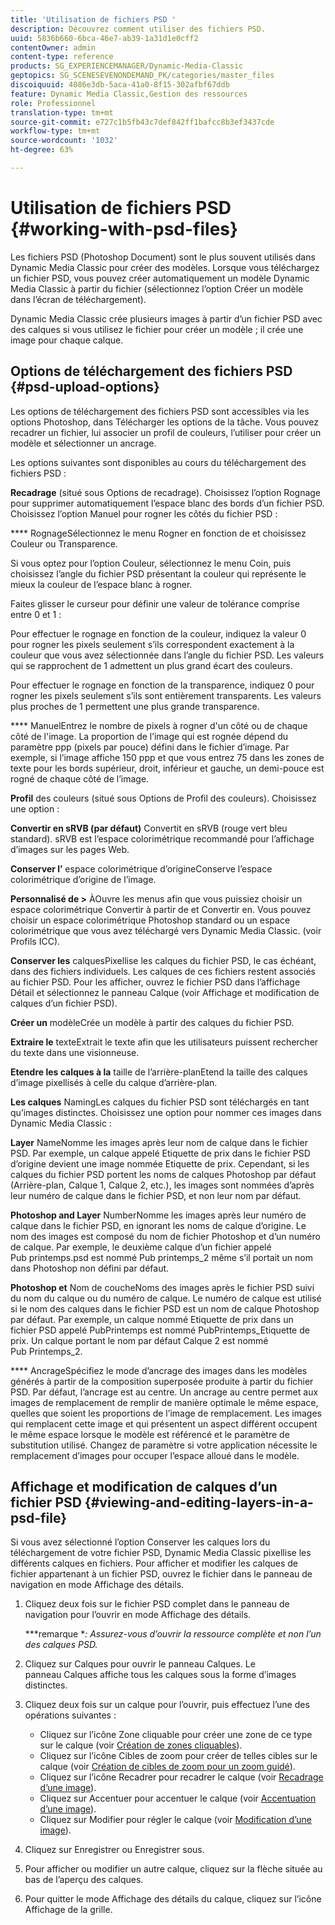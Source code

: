 ```yaml
---
title: 'Utilisation de fichiers PSD '
description: Découvrez comment utiliser des fichiers PSD.
uuid: 5836b660-6bca-46e7-ab39-1a31d1e0cff2
contentOwner: admin
content-type: reference
products: SG_EXPERIENCEMANAGER/Dynamic-Media-Classic
geptopics: SG_SCENESEVENONDEMAND_PK/categories/master_files
discoiquuid: 4086e3db-5aca-41a0-8f15-302afbf67ddb
feature: Dynamic Media Classic,Gestion des ressources
role: Professionnel
translation-type: tm+mt
source-git-commit: e727c1b5fb43c7def842ff1bafcc8b3ef3437cde
workflow-type: tm+mt
source-wordcount: '1032'
ht-degree: 63%

---
```



# Utilisation de fichiers PSD {#working-with-psd-files}

Les fichiers PSD (Photoshop Document) sont le plus souvent utilisés dans Dynamic Media Classic pour créer des modèles. Lorsque vous téléchargez un fichier PSD, vous pouvez créer automatiquement un modèle Dynamic Media Classic à partir du fichier (sélectionnez l’option Créer un modèle dans l’écran de téléchargement).

Dynamic Media Classic crée plusieurs images à partir d’un fichier PSD avec des calques si vous utilisez le fichier pour créer un modèle ; il crée une image pour chaque calque.

## Options de téléchargement des fichiers PSD {#psd-upload-options}

Les options de téléchargement des fichiers PSD sont accessibles via les options Photoshop, dans Télécharger les options de la tâche. Vous pouvez recadrer un fichier, lui associer un profil de couleurs, l’utiliser pour créer un modèle et sélectionner un ancrage.

Les options suivantes sont disponibles au cours du téléchargement des fichiers PSD :

**Recadrage**  (situé sous Options de recadrage). Choisissez l’option Rognage pour supprimer automatiquement l’espace blanc des bords d’un fichier PSD. Choisissez l’option Manuel pour rogner les côtés du fichier PSD :

**** RognageSélectionnez le menu Rogner en fonction de et choisissez Couleur ou Transparence.

Si vous optez pour l’option Couleur, sélectionnez le menu Coin, puis choisissez l’angle du fichier PSD présentant la couleur qui représente le mieux la couleur de l’espace blanc à rogner.

Faites glisser le curseur pour définir une valeur de tolérance comprise entre 0 et 1 :

Pour effectuer le rognage en fonction de la couleur, indiquez la valeur 0 pour rogner les pixels seulement s’ils correspondent exactement à la couleur que vous avez sélectionnée dans l’angle du fichier PSD. Les valeurs qui se rapprochent de 1 admettent un plus grand écart des couleurs.

Pour effectuer le rognage en fonction de la transparence, indiquez 0 pour rogner les pixels seulement s’ils sont entièrement transparents. Les valeurs plus proches de 1 permettent une plus grande transparence.

**** ManuelEntrez le nombre de pixels à rogner d&#39;un côté ou de chaque côté de l&#39;image. La proportion de l’image qui est rognée dépend du paramètre ppp (pixels par pouce) défini dans le fichier d’image. Par exemple, si l’image affiche 150 ppp et que vous entrez 75 dans les zones de texte pour les bords supérieur, droit, inférieur et gauche, un demi-pouce est rogné de chaque côté de l’image.

**Profil**  des couleurs (situé sous Options de Profil des couleurs). Choisissez une option :

**Convertir en sRVB (par défaut)** Convertit en sRVB (rouge vert bleu standard). sRVB est l’espace colorimétrique recommandé pour l’affichage d’images sur les pages Web.

**Conserver l’** espace colorimétrique d’origineConserve l’espace colorimétrique d’origine de l’image.

**Personnalisé de >** ÀOuvre les menus afin que vous puissiez choisir un espace colorimétrique Convertir à partir de et Convertir en. Vous pouvez choisir un espace colorimétrique Photoshop standard ou un espace colorimétrique que vous avez téléchargé vers Dynamic Media Classic. (voir Profils ICC).

**Conserver les** calquesPixellise les calques du fichier PSD, le cas échéant, dans des fichiers individuels. Les calques de ces fichiers restent associés au fichier PSD. Pour les afficher, ouvrez le fichier PSD dans l’affichage Détail et sélectionnez le panneau Calque (voir Affichage et modification de calques d’un fichier PSD).

**Créer un** modèleCrée un modèle à partir des calques du fichier PSD.

**Extraire le** texteExtrait le texte afin que les utilisateurs puissent rechercher du texte dans une visionneuse.

**Etendre les calques à la** taille de l’arrière-planEtend la taille des calques d’image pixellisés à celle du calque d’arrière-plan.

**Les calques** NamingLes calques du fichier PSD sont téléchargés en tant qu’images distinctes. Choisissez une option pour nommer ces images dans Dynamic Media Classic :

**Layer** NameNomme les images après leur nom de calque dans le fichier PSD. Par exemple, un calque appelé Etiquette de prix dans le fichier PSD d’origine devient une image nommée Etiquette de prix. Cependant, si les calques du fichier PSD portent les noms de calques Photoshop par défaut (Arrière-plan, Calque 1, Calque 2, etc.), les images sont nommées d’après leur numéro de calque dans le fichier PSD, et non leur nom par défaut.

**Photoshop and Layer** NumberNomme les images après leur numéro de calque dans le fichier PSD, en ignorant les noms de calque d’origine. Le nom des images est composé du nom de fichier Photoshop et d’un numéro de calque. Par exemple, le deuxième calque d’un fichier appelé Pub printemps.psd est nommé Pub printemps_2 même s’il portait un nom dans Photoshop non défini par défaut.

**Photoshop et** Nom de coucheNoms des images après le fichier PSD suivi du nom du calque ou du numéro de calque. Le numéro de calque est utilisé si le nom des calques dans le fichier PSD est un nom de calque Photoshop par défaut. Par exemple, un calque nommé Etiquette de prix dans un fichier PSD appelé PubPrintemps est nommé PubPrintemps_Etiquette de prix. Un calque portant le nom par défaut Calque 2 est nommé Pub Printemps_2.

**** AncrageSpécifiez le mode d’ancrage des images dans les modèles générés à partir de la composition superposée produite à partir du fichier PSD. Par défaut, l’ancrage est au centre. Un ancrage au centre permet aux images de remplacement de remplir de manière optimale le même espace, quelles que soient les proportions de l’image de remplacement. Les images qui remplacent cette image et qui présentent un aspect différent occupent le même espace lorsque le modèle est référencé et le paramètre de substitution utilisé. Changez de paramètre si votre application nécessite le remplacement d’images pour occuper l’espace alloué dans le modèle.

## Affichage et modification de calques d’un fichier PSD  {#viewing-and-editing-layers-in-a-psd-file}

Si vous avez sélectionné l’option Conserver les calques lors du téléchargement de votre fichier PSD, Dynamic Media Classic pixellise les différents calques en fichiers. Pour afficher et modifier les calques de fichier appartenant à un fichier PSD, ouvrez le fichier dans le panneau de navigation en mode Affichage des détails.

1. Cliquez deux fois sur le fichier PSD complet dans le panneau de navigation pour l’ouvrir en mode Affichage des détails.

   ***remarque **: Assurez-vous d’ouvrir la ressource complète et non l’un des calques PSD.*

1. Cliquez sur Calques pour ouvrir le panneau Calques. Le panneau Calques affiche tous les calques sous la forme d’images distinctes.
1. Cliquez deux fois sur un calque pour l’ouvrir, puis effectuez l’une des opérations suivantes :

   * Cliquez sur l’icône Zone cliquable pour créer une zone de ce type sur le calque (voir [Création de zones cliquables](creating-image-maps.md#creating_image_maps)).
   * Cliquez sur l’icône Cibles de zoom pour créer de telles cibles sur le calque (voir [Création de cibles de zoom pour un zoom guidé](creating-zoom-targets-guided-zoom.md#creating_zoom_targets_for_guided_zoom)).
   * Cliquez sur l’icône Recadrer pour recadrer le calque (voir [Recadrage d’une image](cropping-image.md#cropping_an_image)).
   * Cliquez sur Accentuer pour accentuer le calque (voir [Accentuation d’une image](sharpening-image.md#sharpening_an_image)).
   * Cliquez sur Modifier pour régler le calque (voir [Modification d’une image](adjusting-image.md#adjusting_an_image)).

1. Cliquez sur Enregistrer ou Enregistrer sous.
1. Pour afficher ou modifier un autre calque, cliquez sur la flèche située au bas de l’aperçu des calques.
1. Pour quitter le mode Affichage des détails du calque, cliquez sur l’icône Affichage de la grille.

